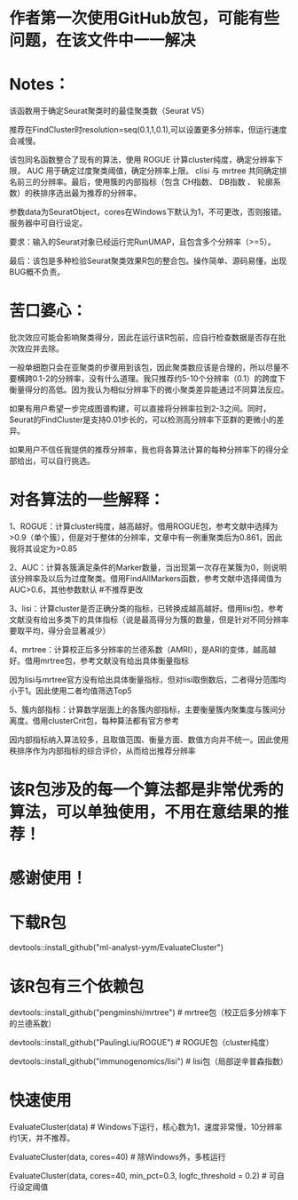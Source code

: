 # 作者第一次使用GitHub放包，可能有些问题，在该文件中一一解决

# Notes：

该函数用于确定Seurat聚类时的最佳聚类数（Seurat V5）

推荐在FindCluster时resolution=seq(0.1,1,0.1),可以设置更多分辨率，但运行速度会减慢。

该包同名函数整合了现有的算法，使用 ROGUE 计算cluster纯度，确定分辨率下限， AUC 用于确定过度聚类阈值，确定分辨率上限。
clisi 与 mrtree 共同确定排名前三的分辨率。最后，使用簇的内部指标（包含 CH指数、 DB指数 、 轮廓系数）的秩排序选出最为推荐的分辨率。

参数data为SeuratObject，cores在Windows下默认为1，不可更改，否则报错。服务器中可自行设定。

要求：输入的Seurat对象已经运行完RunUMAP，且包含多个分辨率（>=5）。

最后：该包是多种检验Seurat聚类效果R包的整合包。操作简单、源码易懂，出现BUG概不负责。

# 苦口婆心：

批次效应可能会影响聚类得分，因此在运行该R包前，应自行检查数据是否存在批次效应并去除。

一般单细胞只会在亚聚类的步骤用到该包，因此聚类数应该是合理的，所以尽量不要横跨0.1-2的分辨率，没有什么道理。我只推荐约5-10个分辨率（0.1）的跨度下衡量得分的高低。因为我认为相似分辨率下的微小聚类差异能通过不同算法反应。

如果有用户希望一步完成图谱构建，可以直接将分辨率拉到2-3之间。同时，Seurat的FindCluster是支持0.01步长的，可以检测高分辨率下亚群的更微小的差异。

如果用户不信任我提供的推荐分辨率，我也将各算法计算的每种分辨率下的得分全部给出，可以自行挑选。

# 对各算法的一些解释：

1、ROGUE：计算cluster纯度，越高越好。借用ROGUE包，参考文献中选择为>0.9（单个簇），但是对于整体的分辨率，文章中有一例重聚类后为0.861，因此我将其设定为>0.85

2、AUC：计算各簇满足条件的Marker数量，当出现第一次存在某簇为0，则说明该分辨率及以后为过度聚类。借用FindAllMarkers函数，参考文献中选择阈值为AUC>0.6，其他参数默认 #不推荐更改

3、lisi：计算cluster是否正确分类的指标，已转换成越高越好。借用lisi包，参考文献没有给出多类下的具体指标（说是最高得分为簇的数量，但是针对不同分辨率要取平均，得分会显著减少）

4、mrtree：计算校正后多分辨率的兰德系数（AMRI），是ARI的变体，越高越好。借用mrtree包，参考文献没有给出具体衡量指标

因为lisi与mrtree官方没有给出具体衡量指标，但对lisi取倒数后，二者得分范围均小于1。因此使用二者均值筛选Top5

5、簇内部指标：计算数学层面上的各簇内部指标，主要衡量簇内聚集度与簇间分离度。借用clusterCrit包，每种算法都有官方参考

因内部指标纳入算法较多，且取值范围、衡量方面、数值方向并不统一。因此使用秩排序作为内部指标的综合评价，从而给出推荐分辨率

# 该R包涉及的每一个算法都是非常优秀的算法，可以单独使用，不用在意结果的推荐！

# 感谢使用！

# 下载R包

devtools::install_github("ml-analyst-yym/EvaluateCluster")

# 该R包有三个依赖包

devtools::install_github("pengminshi/mrtree") # mrtree包（校正后多分辨率下的兰德系数）

devtools::install_github("PaulingLiu/ROGUE") # ROGUE包（cluster纯度）

devtools::install_github("immunogenomics/lisi") # lisi包（局部逆辛普森指数）

# 快速使用

EvaluateCluster(data) # Windows下运行，核心数为1，速度非常慢，10分辨率约1天，并不推荐。

EvaluateCluster(data, cores=40) # 除Windows外，多核运行

EvaluateCluster(data, cores=40, min_pct=0.3, logfc_threshold = 0.2) # 可自行设定阈值
